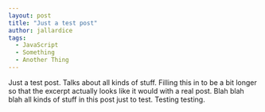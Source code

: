 ```yaml
---
layout: post
title: "Just a test post"
author: jallardice
tags:
  - JavaScript
  - Something
  - Another Thing
---
```


Just a test post. Talks about all kinds of stuff. Filling this in to be a bit
longer so that the excerpt actually looks like it would with a real post. Blah
blah blah all kinds of stuff in this post just to test. Testing testing.
